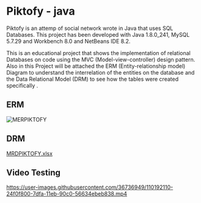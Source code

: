 # Piktofy - java

Piktofy is an attemp of social network wrote in Java that uses SQL Databases. This project has been developed with Java 1.8.0_241, MySQL 5.7.29 and Workbench 8.0 and NetBeans IDE 8.2. 

This is an educational project that shows the implementation of relational Databases on code using the MVC (Model-view-controller) design pattern. 
Also in this Project will be attached the ERM (Entity-relationship model) Diagram to understand the interrelation of the entities on the database and the Data Relational Model (DRM) to see how the tables were created specifically .

## ERM
![MERPIKTOFY](https://user-images.githubusercontent.com/36736949/110192047-d4799a80-7df9-11eb-9fe6-2984e8395582.png)

## DRM
[MRDPIKTOFY.xlsx](https://github.com/danielcotes2504/Piktofy/files/6094553/MRDPIKTOFY.xlsx)

## Video Testing

https://user-images.githubusercontent.com/36736949/110192110-24f0f800-7dfa-11eb-90c0-56634ebeb838.mp4

